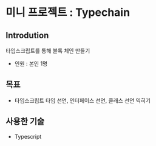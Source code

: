 # 미니 프로젝트 : Typechain

## Introdution
타입스크립트를 통해 블록 체인 만들기 
- 인원 : 본인 1명

## 목표
- 타입스크립트 타입 선언, 인터페이스 선언, 클래스 선언 익히기


## 사용한 기술
- Typescript

